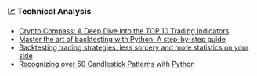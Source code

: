 ### 📈 Technical Analysis

- [Crypto Compass: A Deep Dive into the TOP 10 Trading Indicators](https://biswap-dex.medium.com/crypto-compass-a-deep-dive-into-the-top-10-trading-indicators-89fbb26e707b)
- [Master the art of backtesting with Python: A step-by-step guide](https://medium.datadriveninvestor.com/master-the-art-of-backtesting-with-python-a-step-by-step-guide-6ae28620a2ee)
- [Backtesting trading strategies: less sorcery and more statistics on your side](https://towardsdatascience.com/backtesting-trading-strategies-less-sorcery-and-more-statistics-on-your-side-241ac41d18b0)
- [Recognizing over 50 Candlestick Patterns with Python](https://medium.com/analytics-vidhya/recognizing-over-50-candlestick-patterns-with-python-4f02a1822cb5)
